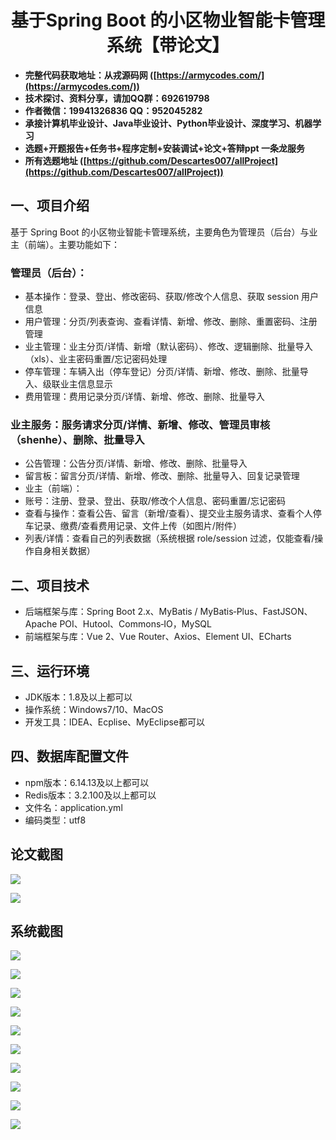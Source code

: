 ﻿<h1 align="center">基于Spring Boot 的小区物业智能卡管理系统【带论文】</h1></p>

- <b>完整代码获取地址：从戎源码网 ([https://armycodes.com/](https://armycodes.com/))</b>
- <b>技术探讨、资料分享，请加QQ群：692619798</b>
- <b>作者微信：19941326836  QQ：952045282</b>
- <b>承接计算机毕业设计、Java毕业设计、Python毕业设计、深度学习、机器学习</b>
- <b>选题+开题报告+任务书+程序定制+安装调试+论文+答辩ppt 一条龙服务</b>
- <b>所有选题地址 ([https://github.com/Descartes007/allProject](https://github.com/Descartes007/allProject)) </b>

## 一、项目介绍

基于 Spring Boot 的小区物业智能卡管理系统，主要角色为管理员（后台）与业主（前端）。主要功能如下：
### 管理员（后台）：
- 基本操作：登录、登出、修改密码、获取/修改个人信息、获取 session 用户信息
- 用户管理：分页/列表查询、查看详情、新增、修改、删除、重置密码、注册管理
- 业主管理：业主分页/详情、新增（默认密码）、修改、逻辑删除、批量导入（xls）、业主密码重置/忘记密码处理
- 停车管理：车辆入出（停车登记）分页/详情、新增、修改、删除、批量导入、级联业主信息显示
- 费用管理：费用记录分页/详情、新增、修改、删除、批量导入
### 业主服务：服务请求分页/详情、新增、修改、管理员审核（shenhe）、删除、批量导入
- 公告管理：公告分页/详情、新增、修改、删除、批量导入
- 留言板：留言分页/详情、新增、修改、删除、批量导入、回复记录管理
- 业主（前端）：
- 账号：注册、登录、登出、获取/修改个人信息、密码重置/忘记密码
- 查看与操作：查看公告、留言（新增/查看）、提交业主服务请求、查看个人停车记录、缴费/查看费用记录、文件上传（如图片/附件）
- 列表/详情：查看自己的列表数据（系统根据 role/session 过滤，仅能查看/操作自身相关数据）

## 二、项目技术

- 后端框架与库：Spring Boot 2.x、MyBatis / MyBatis‑Plus、FastJSON、Apache POI、Hutool、Commons‑IO，MySQL
- 前端框架与库：Vue 2、Vue Router、Axios、Element UI、ECharts


## 三、运行环境

- JDK版本：1.8及以上都可以
- 操作系统：Windows7/10、MacOS
- 开发工具：IDEA、Ecplise、MyEclipse都可以

## 四、数据库配置文件

- npm版本：6.14.13及以上都可以
- Redis版本：3.2.100及以上都可以
- 文件名：application.yml
- 编码类型：utf8

## 论文截图

![](screenshot/1.png)

![](screenshot/2.png)

## 系统截图

![](screenshot/3.png)

![](screenshot/4.png)

![](screenshot/5.png)

![](screenshot/6.png)

![](screenshot/7.png)

![](screenshot/8.png)

![](screenshot/9.png)

![](screenshot/10.png)

![](screenshot/11.png)

![](screenshot/12.png)
